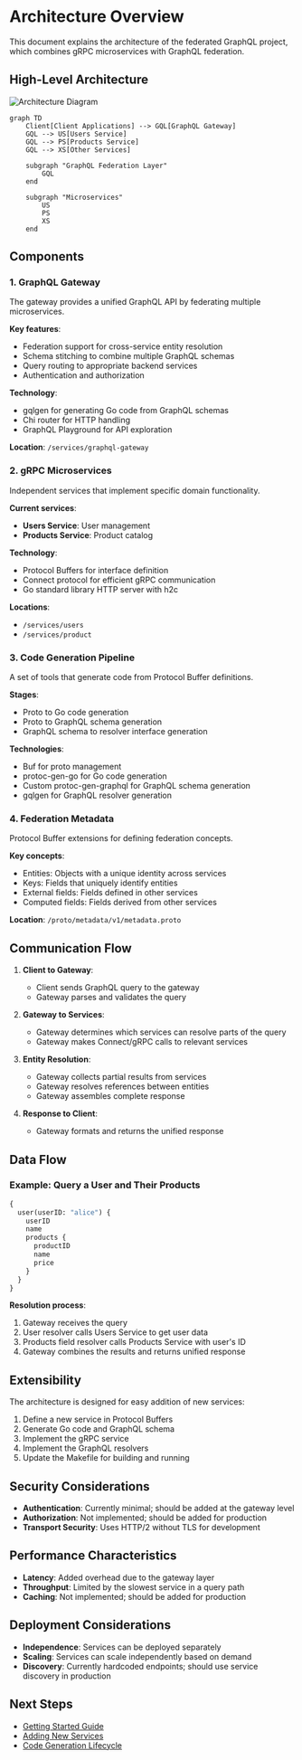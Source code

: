 # Architecture Overview

This document explains the architecture of the federated GraphQL project, which combines gRPC microservices with GraphQL federation.

## High-Level Architecture

![Architecture Diagram](https://mermaid.ink/img/pako:eNp1kc9uwjAMxl8l8qlIhbLBYBKHSRx22A6beuklJO6o1CYocTeQ9u4joaNsmiYfbH9_-fzF3hvQhhAr49ybhV7DAg9e2ZaOxgS0_BrLjd_D0aFnMbZT3ifnWsGRK1yBwxod50Xw-C2E1tz_kd3TBpJYYNvSRVlK3wNkKdXzIxbJ1xgxZ3JY3r0v8GQwkaOCiWAioufkY0Gvz6zulvw7rCnCnqgBxccDU_JJn_a-YfKV1p5JlvSk5YsqFQwbk7bYBFJX1fwPuR2wNGgbYgmxzDAHiRHcDWs7Bxfk90r-9-fEYtdJqDaFMVRwjXWhsqzI8iLPiuw9zYt5XmVLqD-y-aJaLvM8rfLsrZjxM8-SxMIRrLFQSZ4_pXxh8QXiPnqI)

```mermaid
graph TD
    Client[Client Applications] --> GQL[GraphQL Gateway]
    GQL --> US[Users Service]
    GQL --> PS[Products Service]
    GQL --> XS[Other Services]
    
    subgraph "GraphQL Federation Layer"
        GQL
    end
    
    subgraph "Microservices"
        US
        PS
        XS
    end
```

## Components

### 1. GraphQL Gateway

The gateway provides a unified GraphQL API by federating multiple microservices.

**Key features**:
- Federation support for cross-service entity resolution
- Schema stitching to combine multiple GraphQL schemas
- Query routing to appropriate backend services
- Authentication and authorization

**Technology**:
- gqlgen for generating Go code from GraphQL schemas
- Chi router for HTTP handling
- GraphQL Playground for API exploration

**Location**: `/services/graphql-gateway`

### 2. gRPC Microservices

Independent services that implement specific domain functionality.

**Current services**:
- **Users Service**: User management
- **Products Service**: Product catalog

**Technology**:
- Protocol Buffers for interface definition
- Connect protocol for efficient gRPC communication
- Go standard library HTTP server with h2c

**Locations**:
- `/services/users`
- `/services/product`

### 3. Code Generation Pipeline

A set of tools that generate code from Protocol Buffer definitions.

**Stages**:
- Proto to Go code generation
- Proto to GraphQL schema generation
- GraphQL schema to resolver interface generation

**Technologies**:
- Buf for proto management
- protoc-gen-go for Go code generation
- Custom protoc-gen-graphql for GraphQL schema generation
- gqlgen for GraphQL resolver generation

### 4. Federation Metadata

Protocol Buffer extensions for defining federation concepts.

**Key concepts**:
- Entities: Objects with a unique identity across services
- Keys: Fields that uniquely identify entities
- External fields: Fields defined in other services
- Computed fields: Fields derived from other services

**Location**: `/proto/metadata/v1/metadata.proto`

## Communication Flow

1. **Client to Gateway**:
   - Client sends GraphQL query to the gateway
   - Gateway parses and validates the query

2. **Gateway to Services**:
   - Gateway determines which services can resolve parts of the query
   - Gateway makes Connect/gRPC calls to relevant services

3. **Entity Resolution**:
   - Gateway collects partial results from services
   - Gateway resolves references between entities
   - Gateway assembles complete response

4. **Response to Client**:
   - Gateway formats and returns the unified response

## Data Flow

### Example: Query a User and Their Products

```graphql
{
  user(userID: "alice") {
    userID
    name
    products {
      productID
      name
      price
    }
  }
}
```

**Resolution process**:
1. Gateway receives the query
2. User resolver calls Users Service to get user data
3. Products field resolver calls Products Service with user's ID
4. Gateway combines the results and returns unified response

## Extensibility

The architecture is designed for easy addition of new services:

1. Define a new service in Protocol Buffers
2. Generate Go code and GraphQL schema
3. Implement the gRPC service
4. Implement the GraphQL resolvers
5. Update the Makefile for building and running

## Security Considerations

- **Authentication**: Currently minimal; should be added at the gateway level
- **Authorization**: Not implemented; should be added for production
- **Transport Security**: Uses HTTP/2 without TLS for development

## Performance Characteristics

- **Latency**: Added overhead due to the gateway layer
- **Throughput**: Limited by the slowest service in a query path
- **Caching**: Not implemented; should be added for production

## Deployment Considerations

- **Independence**: Services can be deployed separately
- **Scaling**: Services can scale independently based on demand
- **Discovery**: Currently hardcoded endpoints; should use service discovery in production

## Next Steps

- [Getting Started Guide](./getting-started.md)
- [Adding New Services](./adding-services.md)
- [Code Generation Lifecycle](./code-generation.md)